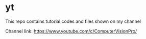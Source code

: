 # yt
This repo contains tutorial codes and files shown on my channel

Channel link: https://www.youtube.com/c/ComputerVisionPro/
